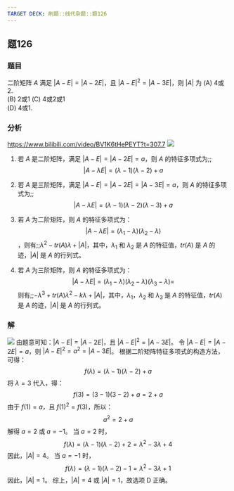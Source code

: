 ```yaml
---
TARGET DECK: 刷题::线代杂题::题126
---
```

## 题126
### 题目
二阶矩阵 $A$ 满足 $|A-E|=|A-2E|$，且 $|A-E|^{2}=|A-3E|$，则 $|A|$ 为
(A) 4或2.  
(B) 2或1
(C) 4或2或1  
(D) 4或1. 
### 分析
https://www.bilibili.com/video/BV1K6tHePEYT?t=307.7
![](https://img.hwenyi.live/202409200228368.webp)
1. 若 $A$ 是二阶矩阵，满足 $|A - E| = |A - 2E| = a$，则 $A$ 的特征多项式为;;$$|A - \lambda E| = (\lambda - 1)(\lambda - 2) + a$$

2. 若 $A$ 是三阶矩阵，满足 $|A - E| = |A - 2E| = |A - 3E| = a$，则 $A$ 的特征多项式为;;$$|A - \lambda E| = (\lambda - 1)(\lambda - 2)(\lambda - 3) + a$$

3. 若 $A$ 为二阶矩阵，则 $A$ 的特征多项式为：$$|A - \lambda E| = (\lambda_1 - \lambda)(\lambda_2 - \lambda)$$，则有;;$\lambda^2 - tr(A) \lambda + |A|$，其中，$\lambda_1$ 和 $\lambda_2$ 是 $A$ 的特征值，$tr(A)$ 是 $A$ 的迹，$|A|$ 是 $A$ 的行列式。

4. 若 $A$ 为三阶矩阵，则 $A$ 的特征多项式为：$$|A - \lambda E| = (\lambda_1 - \lambda)(\lambda_2 - \lambda)(\lambda_3 - \lambda)=$$则有;;$-\lambda^3 + tr(A) \lambda^2 - k\lambda + |A|$，其中，$\lambda_1$，$\lambda_2$ 和 $\lambda_3$ 是 $A$ 的特征值，$tr(A)$ 是 $A$ 的迹，$|A|$ 是 $A$ 的行列式。

### 解 
![](https://img.hwenyi.live/202409200240414.webp)
由题意可知：$|A - E| = |A - 2E|$，且 $|A - E|^2 = |A - 3E|$。
令 $|A - E| = |A - 2E| = a$，则 $|A - E|^2 = a^2 = |A - 3E|$。
根据二阶矩阵特征多项式的构造方法，可得：
$$f(\lambda) = (\lambda - 1)(\lambda - 2) + a$$
将 $\lambda = 3$ 代入，得：
$$f(3) = (3 - 1)(3 - 2) + a = 2 + a$$
由于 $f(1) = a$，且 $f(1)^2 = f(3)$，所以：
$$a^2 = 2 + a$$
解得 $a = 2$ 或 $a = -1$。
当 $a = 2$ 时，
$$f(\lambda) = (\lambda - 1)(\lambda - 2) + 2 = \lambda^2 - 3\lambda + 4$$
因此，$|A| = 4$。
当 $a = -1$ 时，
$$f(\lambda) = (\lambda - 1)(\lambda - 2) - 1 = \lambda^2 - 3\lambda + 1$$
因此，$|A| = 1$。
综上，$|A| = 4$ 或 $|A| = 1$，故选项 D 正确。

